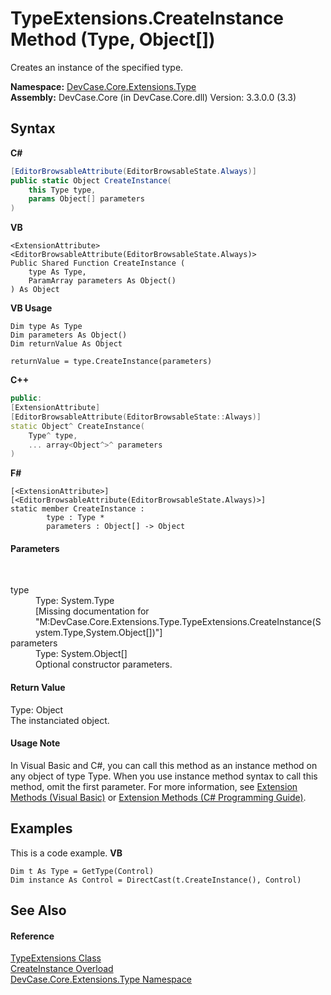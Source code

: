 # TypeExtensions.CreateInstance Method (Type, Object[])
 

Creates an instance of the specified type.

**Namespace:**&nbsp;<a href="N_DevCase_Core_Extensions_Type">DevCase.Core.Extensions.Type</a><br />**Assembly:**&nbsp;DevCase.Core (in DevCase.Core.dll) Version: 3.3.0.0 (3.3)

## Syntax

**C#**<br />
``` C#
[EditorBrowsableAttribute(EditorBrowsableState.Always)]
public static Object CreateInstance(
	this Type type,
	params Object[] parameters
)
```

**VB**<br />
``` VB
<ExtensionAttribute>
<EditorBrowsableAttribute(EditorBrowsableState.Always)>
Public Shared Function CreateInstance ( 
	type As Type,
	ParamArray parameters As Object()
) As Object
```

**VB Usage**<br />
``` VB Usage
Dim type As Type
Dim parameters As Object()
Dim returnValue As Object

returnValue = type.CreateInstance(parameters)
```

**C++**<br />
``` C++
public:
[ExtensionAttribute]
[EditorBrowsableAttribute(EditorBrowsableState::Always)]
static Object^ CreateInstance(
	Type^ type, 
	... array<Object^>^ parameters
)
```

**F#**<br />
``` F#
[<ExtensionAttribute>]
[<EditorBrowsableAttribute(EditorBrowsableState.Always)>]
static member CreateInstance : 
        type : Type * 
        parameters : Object[] -> Object 

```


#### Parameters
&nbsp;<dl><dt>type</dt><dd>Type: System.Type<br />\[Missing <param name="type"/> documentation for "M:DevCase.Core.Extensions.Type.TypeExtensions.CreateInstance(System.Type,System.Object[])"\]</dd><dt>parameters</dt><dd>Type: System.Object[]<br />Optional constructor parameters.</dd></dl>

#### Return Value
Type: Object<br />The instanciated object.

#### Usage Note
In Visual Basic and C#, you can call this method as an instance method on any object of type Type. When you use instance method syntax to call this method, omit the first parameter. For more information, see <a href="https://docs.microsoft.com/dotnet/visual-basic/programming-guide/language-features/procedures/extension-methods">Extension Methods (Visual Basic)</a> or <a href="https://docs.microsoft.com/dotnet/csharp/programming-guide/classes-and-structs/extension-methods">Extension Methods (C# Programming Guide)</a>.

## Examples
This is a code example. 
**VB**<br />
``` VB
Dim t As Type = GetType(Control)
Dim instance As Control = DirectCast(t.CreateInstance(), Control)
```


## See Also


#### Reference
<a href="T_DevCase_Core_Extensions_Type_TypeExtensions">TypeExtensions Class</a><br /><a href="Overload_DevCase_Core_Extensions_Type_TypeExtensions_CreateInstance">CreateInstance Overload</a><br /><a href="N_DevCase_Core_Extensions_Type">DevCase.Core.Extensions.Type Namespace</a><br />